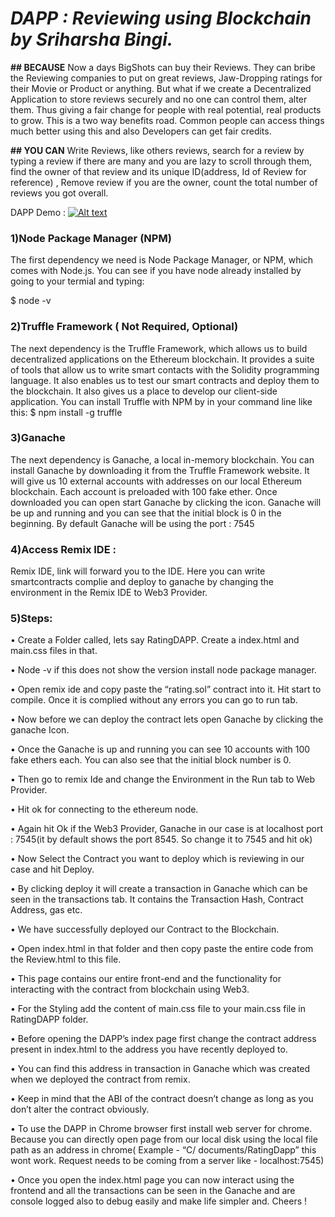 # _**DAPP : Reviewing using Blockchain by Sriharsha Bingi.**_
**## BECAUSE**  Now a days BigShots can buy their Reviews. They can bribe the Reviewing companies to put on great reviews, Jaw-Dropping ratings for their Movie or Product or anything. But what if we create a Decentralized Application to store reviews securely and no one can control them, alter them. Thus giving a fair change for people with real potential, real products to grow. This is a two way benefits road. Common people can access things much better using this and also Developers can get fair credits.

**## YOU CAN** Write Reviews, like others reviews, search for a review by typing a review if there are many
and you are lazy to scroll through them, find the owner of that review and its unique ID(address, Id of Review for reference) , Remove review if you are the owner, count the total number of reviews you got overall.

DAPP Demo : [![Alt text](https://img.youtube.com/vi/VID/0.jpg)](https://youtu.be/0v6UQq8A5RM)
  
###  1)Node Package Manager (NPM)

The first dependency we need is Node Package Manager, or NPM, which comes
with Node.js. You can see if you have node already installed by going to your
termial and typing:

$ node -v

### 2)Truffle Framework ( Not Required, Optional)
The next dependency is the Truffle Framework, which allows us to build
decentralized applications on the Ethereum blockchain. It provides a suite of tools
that allow us to write smart contacts with the Solidity programming language. It
also enables us to test our smart contracts and deploy them to the blockchain. It
also gives us a place to develop our client-side application.
You can install Truffle with NPM by in your command line like this:
$ npm install -g truffle

### 3)Ganache

The next dependency is Ganache, a local in-memory blockchain. You can install Ganache by downloading it from the Truffle Framework website. It will give us 10 external accounts with addresses on our local Ethereum blockchain. Each account is preloaded with 100 fake ether. Once downloaded you can open start Ganache by clicking the icon. Ganache will be up and running and you can see that the initial block is 0 in the beginning. By default Ganache will be using the port : 7545

### 4)Access Remix IDE :

Remix IDE, link will forward you to the IDE. Here you can write smartcontracts
complie and deploy to ganache by changing the environment in the Remix IDE to Web3 Provider.

###   5)Steps:

• Create a Folder called, lets say RatingDAPP. Create a index.html and main.css files in that.

• Node -v if this does not show the version install node package manager.

• Open remix ide and copy paste the “rating.sol” contract into it. Hit start to
compile. Once it is complied without any errors you can go to run tab.

• Now before we can deploy the contract lets open Ganache by clicking the ganache Icon.

• Once the Ganache is up and running you can see 10 accounts with 100 fake ethers each. You can also see that the initial block number is 0.

• Then go to remix Ide and change the Environment in the Run tab to Web Provider.

• Hit ok for connecting to the ethereum node.

• Again hit Ok if the Web3 Provider, Ganache in our case is at localhost port : 7545(it by default shows the port 8545. So change it to 7545 and hit ok)

• Now Select the Contract you want to deploy which is reviewing in our case and hit Deploy.

• By clicking deploy it will create a transaction in Ganache which can be seen in the transactions tab. It contains the Transaction Hash, Contract Address, gas etc.

• We have successfully deployed our Contract to the Blockchain.

• Open index.html in that folder and then copy paste the entire code from the Review.html to this file.

• This page contains our entire front-end and the functionality for interacting with the contract from blockchain using Web3.

• For the Styling add the content of main.css file to your main.css file in RatingDAPP folder.

• Before opening the DAPP’s index page first change the contract address present in index.html to the address you have recently deployed to.

• You can find this address in transaction in Ganache which was created when we deployed the contract from remix.

• Keep in mind that the ABI of the contract doesn’t change as long as you don’t alter the contract obviously.

• To use the DAPP in Chrome browser first install web server for chrome. Because you can directly open page from our local disk using the local file path as an address in chrome( Example - “C/ documents/RatingDapp” this wont work. Request needs to be coming from a server like - localhost:7545)

• Once you open the index.html page you can now interact using the frontend and all the transactions can be seen in the Ganache and are console logged also to debug easily and make life simpler and.
Cheers !


